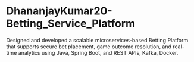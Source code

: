 # DhananjayKumar20-Betting_Service_Platform
Designed and developed a scalable microservices-based Betting Platform that supports secure bet placement, game outcome resolution, and real-time analytics using Java, Spring Boot, and REST APIs, Kafka, Docker.
